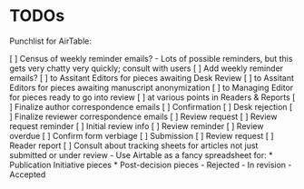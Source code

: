 # TODOs

Punchlist for AirTable:

[ ] Census of weekly reminder emails?
	- Lots of possible reminders, but this gets very chatty very quickly; consult with users
[ ] Add weekly reminder emails?
	[ ] to Assitant Editors for pieces awaiting Desk Review
	[ ] to Assitant Editors for pieces awaiting manuscript anonymization
	[ ] to Managing Editor for pieces ready to go into review
	[ ] at various points in Readers & Reports
[ ]	Finalize author correspondence emails
	[ ] Confirmation
	[ ] Desk rejection
[ ] Finalize reviewer correspondence emails
	[ ] Review request
	[ ] Review request reminder
	[ ] Initial review info
	[ ] Review reminder
	[ ] Review overdue
[ ] Confirm form verbiage
	[ ] Submission
	[ ] Review request
	[ ] Reader report
[ ] Consult about tracking sheets for articles not just submitted or under review
	- Use Airtable as a fancy spreadsheet for:
		* Publication Initiative pieces
		* Post-decision pieces
			- Rejected
			- In revision
			- Accepted
		